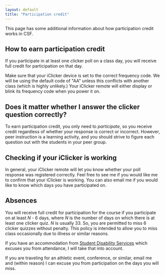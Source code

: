 ```yaml
---
layout: default
title: "Participation credit"
---
```


This page has some additional information about how participation credit works
in CSF.

## How to earn participation credit

If you participate in at least one clicker poll on a class day, you will receive
full credit for participation on that day.

Make sure that your iClicker device is set to the correct frequency code.
We will be using the default code of "AA" unless this conflicts with another
class (which is highly unlikely.) Your iClicker remote will either display
or blink its frequency code when you power it on.

## Does it matter whether I answer the clicker question correctly?

To earn participation credit, you only need to *participate*, so you
receive credit regardless of whether your response is correct or
incorrect. However, peer instruction is a learning activity, and
you should strive to figure each question out with the students in
your peer group.

<!--
## What kind of iClicker remote do I need?

Any iClicker remote with 5 buttons labeled A through E will work.
This includes the original iClicker, the iClicker+, and the iClicker 2.
The color doesn't matter.  [EBay](https://www.ebay.com/) is a good way to obtain in iClicker
inexpensively. You should expect to pay somewher in the range
$10–$20.
-->

## Checking if your iClicker is working

In general, your iClicker remote will let you know whether your poll response
was registered correctly. Feel free to see me if you would like me to confirm
that your iClicker is working. You can also email me if you would like to
know which days you have participated on.

## Absences

You will receive full credit for participation for the course if you participate
on at least *N* - 6 days, where *N* is the number of days on which there is at
least one clicker quiz.  *N* is usually 33. So, you are permitted to miss 6
clicker quizzes without penalty.  This policy is intended to allow you to miss
class occasionally due to illness or similar reasons.

If you have an accommodation from [Student Disability Services](https://studentaffairs.jhu.edu/disabilities/)
which excuses you from attendance, I will take that into account.

If you are traveling for an athletic event, conference, or similar, email me and
(within reason) I can excuse you from participation on the days you will miss.
